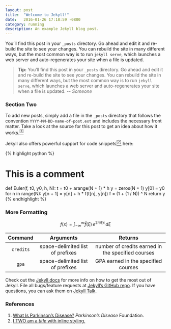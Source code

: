 ```yaml
---
layout: post
title:  "Welcome to Jekyll!"
date:   2016-01-26 17:18:59 -0800
category: running
description: An example Jekyll blog post.
---
```

You’ll find this post in your `_posts` directory. Go ahead and edit it and
re-build the site to see your changes. You can rebuild the site in many
different ways, but the most common way is to run `jekyll serve`, which launches
a web server and auto-regenerates your site when a file is updated.

> **Tip:** You’ll find this post in your `_posts` directory. Go ahead and edit it and
>re-build the site to see your changes. You can rebuild the site in many
>different ways, but the most common way is to run `jekyll serve`, which 
>launches a web server and auto-regenerates your site when a file is updated. -- <cite>Someone</cite>

### Section Two

To add new posts, simply add a file in the `_posts` directory that follows the
convention `YYYY-MM-DD-name-of-post.ext` and includes the necessary front
matter. Take a look at the source for this post to get an idea about how it
works.[<sup>[1]</sup>](#ref0)

Jekyll also offers powerful support for code snippets[<sup>[2]</sup>](#ref1) here:

{% highlight python %}
# This is a comment
def Euler(f, t0, y0, h, N):
    t = t0 + arange(N + 1) * h
    y = zeros(N + 1)
    y[0] = y0
    for n in range(N):
        y[n + 1] = y[n] + h * f(t[n], y[n])
        f = (1 + (1 / N)) ^ N
    return y
{% endhighlight %}

### More Formatting

$$
f(x) = \int_{-\infty}^\infty\hat f(\xi)\,e^{2 \pi i \xi x}\,d\xi
$$

|  Command  |             Arguments            |                      Returns                      |
|:---------:|:--------------------------------:|:-------------------------------------------------:|
| `credits` | space-delimited list of prefixes | number of credits earned in the specified courses |
|   `gpa`   | space-delimited list of prefixes |        GPA earned in the specified courses        |

Check out the [Jekyll docs][jekyll-docs] for more info on how to get the most
out of Jekyll. File all bugs/feature requests at
[Jekyll’s GitHub repo][jekyll-gh]. If you have questions, you can ask them on
[Jekyll Talk][jekyll-talk].

[jekyll-docs]: http://jekyllrb.com/docs/home
[jekyll-gh]:   https://github.com/jekyll/jekyll
[jekyll-talk]: https://talk.jekyllrb.com/

### References

1. [What Is Parkinson’s Disease?](http://www.pdf.org/about_pd) *Parkinson’s Disease* Foundation.
2. [I TWO am a *title* with inline styling.](http://www.pdf.org/about_pd)
